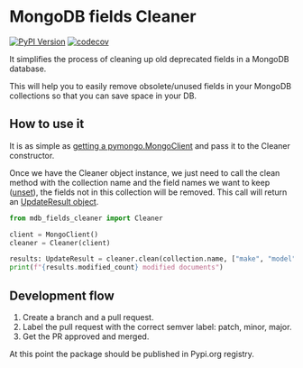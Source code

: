 
# MongoDB fields Cleaner

[![PyPI Version](https://img.shields.io/pypi/v/mdb-fields-cleaner)](https://pypi.org/project/mdb-fields-cleaner/) [![codecov](https://codecov.io/gh/carlosvin/mdb-fields-cleaner/graph/badge.svg?token=JHJFLRX2ED)](https://codecov.io/gh/carlosvin/mdb-fields-cleaner)

It simplifies the process of cleaning up old deprecated fields in a MongoDB database.

This will help you to easily remove obsolete/unused fields in your MongoDB collections so that you can save space in your DB.

## How to use it

It is as simple as [getting a pymongo.MongoClient](https://pymongo.readthedocs.io/en/stable/tutorial.html#making-a-connection-with-mongoclient) and pass it to the Cleaner constructor.

Once we have the Cleaner object instance, we just need to call the clean method with the collection name and the field names we want to keep ([unset](https://www.mongodb.com/docs/manual/reference/operator/update/unset/)), the fields not in this collection will be removed. This call will return an [UpdateResult object](https://pymongo.readthedocs.io/en/stable/api/pymongo/results.html#pymongo.results.UpdateResult).

```python
from mdb_fields_cleaner import Cleaner

client = MongoClient()
cleaner = Cleaner(client)

results: UpdateResult = cleaner.clean(collection.name, ["make", "model"])
print(f"{results.modified_count} modified documents")
```

## Development flow

1. Create a branch and a pull request.
1. Label the pull request with the correct semver label: patch, minor, major.
1. Get the PR approved and merged.

At this point the package should be published in Pypi.org registry.
